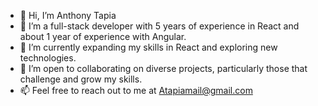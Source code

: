 - 👋 Hi, I’m Anthony Tapia  
- 👀 I’m a full-stack developer with 5 years of experience in React and about 1 year of experience with Angular.
- 🌱 I’m currently expanding my skills in React and exploring new technologies.
- 💞️ I’m open to collaborating on diverse projects, particularly those that challenge and grow my skills.
- 📫 Feel free to reach out to me at Atapiamail@gmail.com

<!---
AtapiaNM/AtapiaNM is a ✨ special ✨ repository because its `README.md` (this file) appears on your GitHub profile.
You can click the Preview link to take a look at your changes.
--->
